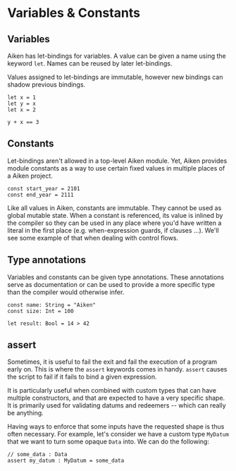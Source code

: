 # Variables & Constants

## Variables

Aiken has let-bindings for variables. A value can be given a name using the keyword `let`.
Names can be reused by later let-bindings.

Values assigned to let-bindings are immutable, however new bindings can shadow
previous bindings.

```aiken
let x = 1
let y = x
let x = 2

y + x == 3
```

## Constants

Let-bindings aren't allowed in a top-level Aiken module. Yet, Aiken provides
module constants as a way to use certain fixed values in multiple places of a
Aiken project.

```aiken
const start_year = 2101
const end_year = 2111
```

Like all values in Aiken, constants are immutable. They cannot be used as global mutable state. When a constant is referenced, its value is inlined by the compiler so they can be used in any place where you'd have written a literal in the first place (e.g. when-expression guards, if clauses ...). We'll see some example of that when dealing with control flows.

## Type annotations

Variables and constants can be given type annotations. These annotations serve as documentation or can be used to provide a more specific type than the compiler would otherwise infer.

```aiken
const name: String = "Aiken"
const size: Int = 100

let result: Bool = 14 > 42
```

## assert

Sometimes, it is useful to fail the exit and fail the execution of a program
early on. This is where the `assert` keywords comes in handy. `assert` causes
the script to fail if it fails to bind a given expression.

It is particularly useful when combined with custom types that can have
multiple constructors, and that are expected to have a very specific shape. It
is primarily used for validating datums and redeemers -- which can really be
anything.

Having ways to enforce that some inputs have the requested shape is thus
often necessary. For example, let's consider we have a custom type `MyDatum`
that we want to turn some opaque `Data` into. We can do the following:

```aiken
// some_data : Data
assert my_datum : MyDatum = some_data
```
